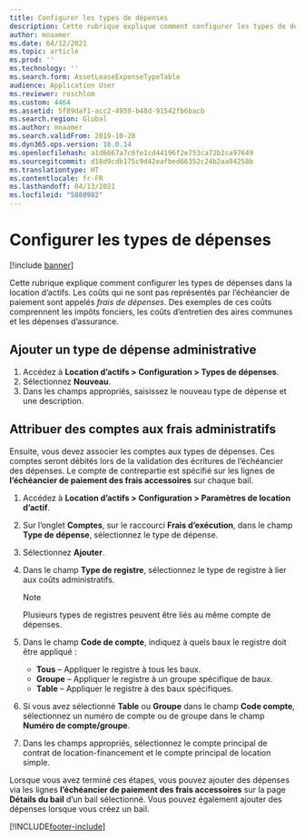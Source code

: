 ```yaml
---
title: Configurer les types de dépenses
description: Cette rubrique explique comment configurer les types de dépenses dans la location d’actifs.
author: moaamer
ms.date: 04/12/2021
ms.topic: article
ms.prod: ''
ms.technology: ''
ms.search.form: AssetLeaseExpenseTypeTable
audience: Application User
ms.reviewer: roschlom
ms.custom: 4464
ms.assetid: 5f89daf1-acc2-4959-b48d-91542fb6bacb
ms.search.region: Global
ms.author: moaamer
ms.search.validFrom: 2019-10-28
ms.dyn365.ops.version: 10.0.14
ms.openlocfilehash: a1d6667a7c6fe1cd44196f2e753ca72b2ca97649
ms.sourcegitcommit: d18d9cdb175c9d42eafbed66352c24b2aa94258b
ms.translationtype: HT
ms.contentlocale: fr-FR
ms.lasthandoff: 04/13/2021
ms.locfileid: "5880982"
---
```

# <a name="set-up-expense-types"></a>Configurer les types de dépenses

[!include [banner](../includes/banner.md)]

Cette rubrique explique comment configurer les types de dépenses dans la location d’actifs. Les coûts qui ne sont pas représentés par l’échéancier de paiement sont appelés *frais de dépenses*. Des exemples de ces coûts comprennent les impôts fonciers, les coûts d’entretien des aires communes et les dépenses d’assurance.

## <a name="add-an-administrative-expense-type"></a>Ajouter un type de dépense administrative

1. Accédez à **Location d’actifs \> Configuration \> Types de dépenses**.
2. Sélectionnez **Nouveau**.
3. Dans les champs appropriés, saisissez le nouveau type de dépense et une description.

## <a name="assign-accounts-to-administrative-costs"></a>Attribuer des comptes aux frais administratifs

Ensuite, vous devez associer les comptes aux types de dépenses. Ces comptes seront débités lors de la validation des écritures de l’échéancier des dépenses. Le compte de contrepartie est spécifié sur les lignes de **l’échéancier de paiement des frais accessoires** sur chaque bail.

1. Accédez à **Location d’actifs \> Configuration \> Paramètres de location d’actif**.
2. Sur l’onglet **Comptes**, sur le raccourci **Frais d’exécution**, dans le champ **Type de dépense**, sélectionnez le type de dépense.
3. Sélectionnez **Ajouter**.
4. Dans le champ **Type de registre**, sélectionnez le type de registre à lier aux coûts administratifs.

    > [!NOTE]
    > Plusieurs types de registres peuvent être liés au même compte de dépenses.

5. Dans le champ **Code de compte**, indiquez à quels baux le registre doit être appliqué :

    - **Tous** – Appliquer le registre à tous les baux.
    - **Groupe** – Appliquer le registre à un groupe spécifique de baux.
    - **Table** – Appliquer le registre à des baux spécifiques.

6. Si vous avez sélectionné **Table** ou **Groupe** dans le champ **Code compte**, sélectionnez un numéro de compte ou de groupe dans le champ **Numéro de compte/groupe**.
7. Dans les champs appropriés, sélectionnez le compte principal de contrat de location-financement et le compte principal de location simple.

Lorsque vous avez terminé ces étapes, vous pouvez ajouter des dépenses via les lignes **l’échéancier de paiement des frais accessoires** sur la page **Détails du bail** d’un bail sélectionné. Vous pouvez également ajouter des dépenses lorsque vous créez un bail.


[!INCLUDE[footer-include](../../includes/footer-banner.md)]
